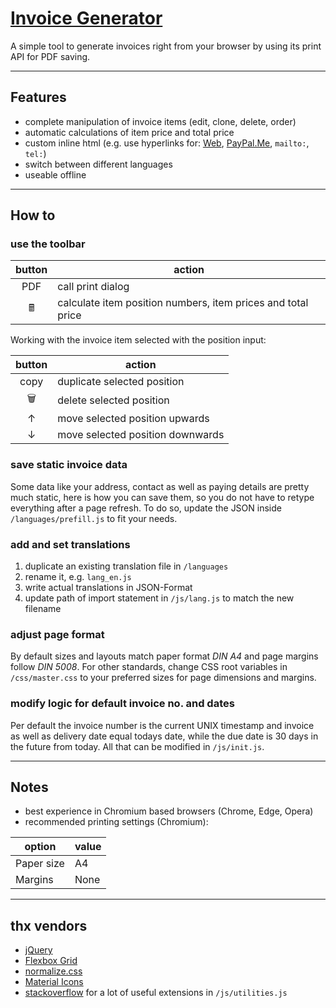 # **[Invoice Generator](https://devidwolf.github.io/invoice-generator/)**
A simple tool to generate invoices right from your browser by using its print API for PDF saving.

---

## **Features**
- complete manipulation of invoice items (edit, clone, delete, order)
- automatic calculations of item price and total price
- custom inline html (e.g. use hyperlinks for: [Web](https://example.com), [PayPal.Me](https://paypal.me), ```mailto:```, ```tel:```)
- switch between different languages
- useable offline

---

## **How to**

### use the toolbar
|button|action|
|:---:|---|
|PDF|call print dialog|
|🖩|calculate item position numbers, item prices and total price|

Working with the invoice item selected with the position input:

|button|action|
|:---:|---|
|copy|duplicate selected position|
|🗑️|delete selected position|
|↑|move selected position upwards|
|↓|move selected position downwards|

### save static invoice data
Some data like your address, contact as well as paying details are pretty much static, here is how you can save them, so you do not have to retype everything after a page refresh. To do so, update the JSON inside ```/languages/prefill.js``` to fit your needs.

### add and set translations
1. duplicate an existing translation file in ```/languages```
2. rename it, e.g. ```lang_en.js```
3. write actual translations in JSON-Format
4. update path of import statement in ```/js/lang.js``` to match the new filename

### adjust page format
By default sizes and layouts match paper format *DIN A4* and page margins follow *DIN 5008*. For other standards, change CSS root variables in ```/css/master.css``` to your preferred sizes for page dimensions and margins.

### modify logic for default invoice no. and dates
Per default the invoice number is the current UNIX timestamp and invoice as well as delivery date equal todays date, while the due date is 30 days in the future from today. All that can be modified in ```/js/init.js```.

---

## **Notes**
- best experience in Chromium based browsers (Chrome, Edge, Opera)
- recommended printing settings (Chromium):

|option|value|
|---|---|
|Paper size|A4|
|Margins|None|

---

## **thx vendors**
  - [jQuery](http://jquery.com)
  - [Flexbox Grid](http://flexboxgrid.com)
  - [normalize.css](https://necolas.github.io/normalize.css/)
  - [Material Icons](https://material.io/resources/icons/)
  - [stackoverflow](https://stackoverflow.com) for a lot of useful extensions in ```/js/utilities.js```
